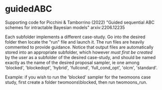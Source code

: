 # guidedABC
Supporting code for Picchini &amp; Tamborrino (2022) "Guided sequential ABC schemes for intractable Bayesian models" arxiv:2206.12235

Each subfolder implements a different case-study. Go into the desired folder then locate the "run" file and launch it. The run files are heavily commented to provide guidance. Notice that output files are automatically stored into an appropriate subfolder, which however *must first be created* by the user as a subfolder of the desired case-study, and should be named exactly as the name of the desired proposal sampler, ie one among 'blocked', 'blockedopt', 'hybrid', 'fullcond', 'full_cond_opt', 'olcm', 'standard'.  

Example: if you wish to run the 'blocked' sampler for the twomoons case study, first create a folder twomoons\blocked, then run twomoons_run.
